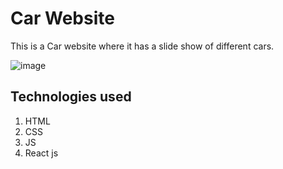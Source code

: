 # Car Website
This is a Car website where it has a slide show of different cars.

![image](https://github.com/Ruth2319/Car-Website/assets/151376520/15d93c10-c09f-4516-acad-05db724ce5aa)

## Technologies used 
1. HTML
2. CSS
3. JS
4. React js 
